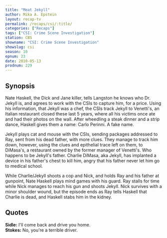 ```yaml
---
title: "Meat Jekyll"
author: Mika A. Epstein
layout: recap-tv
permalink: /recaps/csi/:title/
categories: ["Recaps"]
tags: ["CSI: Crime Scene Investigation"]
station: CBS
showname: "CSI: Crime Scene Investigation"
showslug: csi
season: 10
epnum: 23  
date: 2010-05-13
prodnum: 229  
---
```


## Synopsis

Nate Haskell, the Dick and Jane killer, tells Langston he knows who Dr. Jekyll is, and agrees to work with the CSIs to capture him, for a price. Using his information, that Jekyll was a chef, the CSIs track Jekyll to Venetti's, an Italian restaurant closed these last 5 years, where all his victims once ate and had their photos on the wall. After wheedling a steak dinner and a strip dance, Haskell gives them a name: Carlo Perinni. A fake name.

Jekyll plays cat and mouse with the CSIs, sending packages addressed to Ray, sent from his dead father, with more clues. They manage to track him down, however, using the clues and epithelial trace left on them, to DiMasa's, a restaurant owned by the former manager of Venetti's. Who happens to be Jekyll's father. Charlie DiMasa, aka Jekyll, has implanted a device in his father's chest to kill him, angry that his father never let him go to medical school.

While Charlie/Jekyll shoots a cop and Nick, and holds Ray and his father at gunpoint, Nate Haskell plays mind games with his guard. Ray stalls for time while Nick manages to reach his gun and shoots Jekyll. Nick survives with a minor shoulder wound, but the episode ends as Ray tells Haskell that Charlie is dead, and Haskell stabs him in the kidney.

## Quotes

**Sidle:** I'll come back and drive you home.  
**Stokes:** No, you're a terrible driver.

